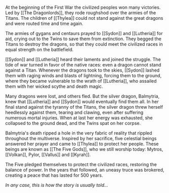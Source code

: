 At the beginning of the First War the civilized peoples won many victories. Led by [[The Dragonlords]], they rode roughshod over the armies of the Titans. The children of [[Thylea]] could not stand against the great dragons and were routed time and time again.

The armies of gygans and centaurs prayed to [[Sydon]] and [[Lutheria]] for aid, crying out to the Twins to save them from extinction. They begged the Titans to destroy the dragons, so that they could meet the civilized races in equal strength on the battlefield.

[[Sydon]] and [[Lutheria]] heard their laments and joined the struggle. The tide of war turned in favor of the native races: even a dragon cannot stand against a Titan. Whenever the dragons took to the skies, [[Sydon]] lashed them with raging winds and blasts of lightning, forcing them to the ground, where they became vulnerable to the wrath of [[Lutheria]], who assailed them with her wicked scythe and death magic.

Many dragons were lost, and others fled. But the silver dragon, Balmytria, knew that [[Lutheria]] and [[Sydon]] would eventually find them all. In her final stand against the tyranny of the Titans, the silver dragon threw herself heedlessly against them, tearing and clawing, even after suffering numerous mortal injuries. When at last her energy was exhausted, she collapsed to the ground dead, and the Twins spat on her corpse.

Balmytria's death ripped a hole in the very fabric of reality that rippled throughout the multiverse. Inspired by her sacrifice, five celestial beings answered her prayer and came to [[Thylea]] to protect her people. These beings are known as [[The Five Gods]], who we still worship today: Mytros, [[Volkan]], Pylor, [[Vallus]] and [[Kyrah]].

The Five pledged themselves to protect the civilized races, restoring the balance of power. In the years that followed, an uneasy truce was brokered, creating a peace that has lasted for 500 years.

_In any case, this is how the story is usually told..._